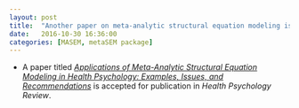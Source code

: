 ```yaml
---
layout: post
title:  "Another paper on meta-analytic structural equation modeling is accepted for publication"
date:   2016-10-30 16:36:00
categories: [MASEM, metaSEM package]
---
```


* A paper titled [*Applications of Meta-Analytic Structural Equation Modeling in Health Psychology: Examples, Issues, and Recommendations*][1] is accepted for publication in *Health Psychology Review*.

[1]: https://dl.dropboxusercontent.com/u/25182759/HPR%20MASEM.pdf
